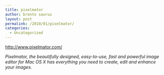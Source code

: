 ```yaml
---
title: pixelmator
author: bronto saurus
layout: post
permalink: /2010/01/pixelmator/
categories:
  - Uncategorized
---
```

<http://www.pixelmator.com/>

*Pixelmator, the beautifully designed, easy-to-use, fast and powerful image editor for Mac OS X has everything you need to create, edit and enhance your images.*